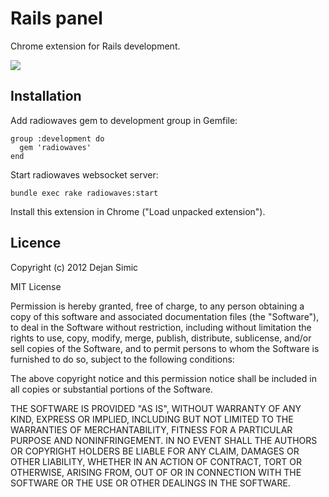 Rails panel
===========

Chrome extension for Rails development.

![](https://dl.dropbox.com/u/69357609/Captured/xCFGZ.png)

## Installation

Add radiowaves gem to development group in Gemfile:

    group :development do
      gem 'radiowaves'
    end


Start radiowaves websocket server:
   
    bundle exec rake radiowaves:start


Install this extension in Chrome ("Load unpacked extension"). 


## Licence

Copyright (c) 2012 Dejan Simic

MIT License

Permission is hereby granted, free of charge, to any person obtaining
a copy of this software and associated documentation files (the
"Software"), to deal in the Software without restriction, including
without limitation the rights to use, copy, modify, merge, publish,
distribute, sublicense, and/or sell copies of the Software, and to
permit persons to whom the Software is furnished to do so, subject to
the following conditions:

The above copyright notice and this permission notice shall be
included in all copies or substantial portions of the Software.

THE SOFTWARE IS PROVIDED "AS IS", WITHOUT WARRANTY OF ANY KIND,
EXPRESS OR IMPLIED, INCLUDING BUT NOT LIMITED TO THE WARRANTIES OF
MERCHANTABILITY, FITNESS FOR A PARTICULAR PURPOSE AND
NONINFRINGEMENT. IN NO EVENT SHALL THE AUTHORS OR COPYRIGHT HOLDERS BE
LIABLE FOR ANY CLAIM, DAMAGES OR OTHER LIABILITY, WHETHER IN AN ACTION
OF CONTRACT, TORT OR OTHERWISE, ARISING FROM, OUT OF OR IN CONNECTION
WITH THE SOFTWARE OR THE USE OR OTHER DEALINGS IN THE SOFTWARE.
